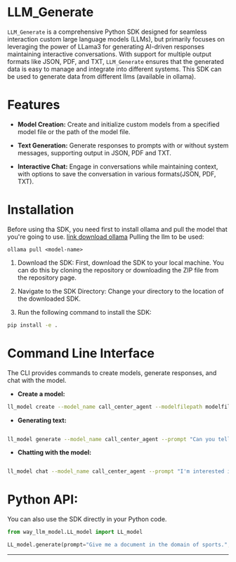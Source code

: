 
# LLM_Generate

`LLM_Generate` is a comprehensive Python SDK designed for seamless interaction custom large language models (LLMs), but primarily focuses on leveraging the power of LLama3 for generating AI-driven responses maintaining interactive conversations. With support for multiple output formats like JSON, PDF, and TXT, `LLM_Generate` ensures that the generated data is easy to manage and integrate into different systems.
This SDK can be used to generate data from different llms (available in ollama).

# Features



* **Model Creation:** Create and initialize custom models from a specified model file or the path of the model file.

* **Text Generation:** Generate responses to prompts with or without system messages, supporting output in JSON, PDF and TXT.

* **Interactive Chat:** Engage in conversations while maintaining context, with options to save the conversation in various formats(JSON, PDF, TXT).


# Installation
Before using tha SDK, you need first to install ollama and pull the model that you're going to use.
[link download ollama](https://ollama.com/download)
Pulling the llm to be used:
~~~shell
ollama pull <model-name>
~~~

1. Download the SDK:
First, download the SDK to your local machine. You can do this by cloning the repository or downloading the ZIP file from the repository page.

2. Navigate to the SDK Directory: Change your directory to the location of the downloaded SDK.

3. Run the following command to install the SDK:
~~~sh
pip install -e . 
~~~

# Command Line Interface


The CLI provides commands to create models, generate responses, and chat with the model.

* **Create a model:**

~~~sh
ll_model create --model_name call_center_agent --modelfilepath modelfile.txt
~~~

* **Generating text:**

~~~sh

ll_model generate --model_name call_center_agent --prompt "Can you tell me about the benefits of our smart home gardening kit?" --system_message "You are a knowledgeable and enthusiastic call center agent promoting and selling our latest smart home gardening kits, which help customers grow fresh vegetables and herbs right at home." --output_file gardening_kit_response.json

~~~

* **Chatting with the model:**

~~~sh

ll_model chat --model_name call_center_agent --prompt "I'm interested in making my home more eco-friendly. What products do you recommend?" --system_message "You are a knowledgeable and enthusiastic call center agent promoting and selling eco-friendly products that make homes more sustainable." --output_file eco_friendly_conversation.txt

~~~
# Python API:


You can also use the SDK directly in your Python code.

~~~python 
from way_llm_model.LL_model import LL_model

LL_model.generate(prompt="Give me a document in the domain of sports.",system_message="You're a AI assistant , that will assist me to create different pdfs in different fields to create a dataset that will be used later for other tasks.",output_file="1.pdf")

~~~

---
